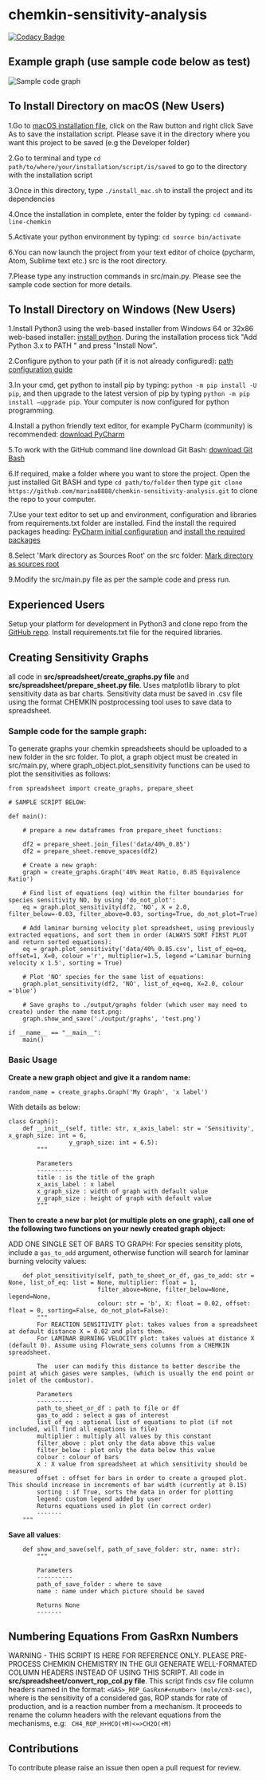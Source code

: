 # chemkin-sensitivity-analysis

[![Codacy Badge](https://api.codacy.com/project/badge/Grade/b9cf8113c39c4c37a3100fee24257713)](https://app.codacy.com/manual/marina8888/chemkin-sensitivity-analysis?utm_source=github.com&utm_medium=referral&utm_content=marina8888/chemkin-sensitivity-analysis&utm_campaign=Badge_Grade_Dashboard)

## Example graph (use sample code below as test)

![Sample code graph](website_images/test.png)


## To Install Directory on macOS (New Users)
1.Go to [macOS installation file](https://github.com/marina8888/chemkin-sensitivity-analysis/blob/master/install_files/macos_install.sh), click on the Raw button and right click Save As to save the installation script. Please save it in the directory where you want this project to be saved (e.g the Developer folder)

2.Go to terminal and type `cd path/to/where/your/installation/script/is/saved` to go to the directory with the installation script

3.Once in this directory, type `./install_mac.sh` to install the project and its dependencies 

4.Once the installation in complete, enter the folder by typing: `cd command-line-chemkin`

5.Activate your python environment by typing: `cd source bin/activate`

6.You can now launch the project from your text editor of choice (pycharm, Atom, Sublime text etc.) src is the root directory.

7.Please type any instruction commands in src/main.py. Please see the sample code section for more details.

## To Install Directory on Windows (New Users)

1.Install Python3 using the web-based installer from Windows 64 or 32x86 web-based installer: [install python](https://www.python.org/downloads/release/python-383/). During the installation process tick "Add Python 3.x to PATH " and press "Install Now".

2.Configure python to your path (if it is not already configured): 
[path configuration guide](https://projects.raspberrypi.org/en/projects/using-pip-on-windows/4)

3.In your cmd, get python to install pip by typing: `python -m pip install -U pip`, and then upgrade to the latest version of pip by typing  `python -m pip install –upgrade pip`. Your computer is now configured for python programming. 

4.Install a python friendly text editor, for example PyCharm (community) is recommended: [download PyCharm](https://www.jetbrains.com/pycharm/download/#section=mac)

5.To work with the GitHub command line download Git Bash: [download Git Bash](https://gitforwindows.org/)

6.If required, make a folder where you want to store the project. Open the just installed Git BASH and type `cd path/to/folder` then type `git clone https://github.com/marina8888/chemkin-sensitivity-analysis.git` to clone the repo to your computer. 

7.Use your text editor to set up and environment, configuration and libraries from requirements.txt folder are installed. Find the install the required packages heading: 
[PyCharm initial configuration](https://www.jetbrains.com/help/pycharm/creating-and-running-your-first-python-project.html) and [install the required packages](https://www.jetbrains.com/help/pycharm/managing-dependencies.html)

8.Select 'Mark directory as Sources Root' on the src folder: [Mark directory as sources root](https://www.jetbrains.com/help/pycharm/configuring-folders-within-a-content-root.html#unmark)

9.Modify the src/main.py file as per the sample code and press run. 

## Experienced Users

Setup your platform for development in Python3 and clone repo from the [GitHub repo](https://github.com/marina8888/chemkin-sensitivity-analysis). Install requirements.txt file for the required libraries. 

## Creating Sensitivity Graphs
all code in __src/spreadsheet/create_graphs.py file__ and __src/spreadsheet/prepare_sheet.py file__.
Uses matplotlib library to plot sensitivity data as bar charts. Sensitivity data must be saved in .csv file using the format CHEMKIN postprocessing tool uses to save data to spreadsheet.

### Sample code for the sample graph:
To generate graphs your chemkin spreadsheets should be uploaded to a new folder in the src folder. To plot, a graph object must be created in src/main.py, where graph_object.plot_sensitivity functions can be used to plot the sensitivities as follows:
```
from spreadsheet import create_graphs, prepare_sheet

# SAMPLE SCRIPT BELOW:

def main():

    # prepare a new dataframes from prepare_sheet functions:

    df2 = prepare_sheet.join_files('data/40%_0.85')
    df2 = prepare_sheet.remove_spaces(df2)

    # Create a new graph:
    graph = create_graphs.Graph('40% Heat Ratio, 0.85 Equivalence Ratio')

    # Find list of equations (eq) within the filter boundaries for species sensitivity NO, by using 'do_not_plot':
    eq = graph.plot_sensitivity(df2, 'NO', X = 2.0, filter_below=-0.03, filter_above=0.03, sorting=True, do_not_plot=True)

    # Add laminar burning velocity plot spreadsheet, using previously extracted equations, and sort them in order (ALWAYS SORT FIRST PLOT and return sorted equations):
    eq = graph.plot_sensitivity('data/40%_0.85.csv', list_of_eq=eq, offset=1, X=0, colour ='r', multiplier=1.5, legend ='Laminar burning velocity x 1.5', sorting = True)

    # Plot 'NO' species for the same list of equations:
    graph.plot_sensitivity(df2, 'NO', list_of_eq=eq, X=2.0, colour ='blue')

    # Save graphs to ./output/graphs folder (which user may need to create) under the name test.png:
    graph.show_and_save('./output/graphs', 'test.png')

if __name__ == "__main__":
    main()

```

### Basic Usage

__Create a new graph object and give it a random name:__

```
random_name = create_graphs.Graph('My Graph', 'x label')
```
With details as below: 

```
class Graph():
    def __init__(self, title: str, x_axis_label: str = 'Sensitivity', x_graph_size: int = 6,
                 y_graph_size: int = 6.5):
        """
        
        Parameters
        ----------
        title : is the title of the graph
        x_axis_label : x label
        x_graph_size : width of graph with default value
        y_graph_size : height of graph with default value
        """
```

__Then to create a new bar plot (or multiple plots on one graph), call one of the following two functions on your newly created graph object:__

ADD ONE SINGLE SET OF BARS TO GRAPH: 
For species sensitity plots, include a `gas_to_add` argument, otherwise function will search for laminar burning velocity values: 
```buildoutcfg
    def plot_sensitivity(self, path_to_sheet_or_df, gas_to_add: str = None, list_of_eq: list = None, multiplier: float = 1,
                         filter_above=None, filter_below=None, legend=None,
                         colour: str = 'b', X: float = 0.02, offset: float = 0, sorting=False, do_not_plot=False):
        """
        For REACTION SENSITIVITY plot: takes values from a spreadsheet at default distance X = 0.02 and plots them.
        For LAMINAR BURNING VELOCITY plot: takes values at distance X (default 0). Assume using Flowrate_sens columns from a CHEMKIN spreadsheet.

        The  user can modify this distance to better describe the point at which gases were samples, (which is usually the end point or inlet of the combustor).

        Parameters
        ----------
        path_to_sheet_or_df : path to file or df
        gas_to_add : select a gas of interest
        list_of_eq : optional list of equations to plot (if not included, will find all equations in file)
        multiplier : multiply all values by this constant
        filter_above : plot only the data above this value
        filter_below : plot only the data below this value
        colour : colour of bars
        X : X value from spreadsheet at which sensitivity should be measured
        offset : offset for bars in order to create a grouped plot. This should increase in increments of bar width (currently at 0.15)
        sorting : if True, sorts the data in order for plotting
        legend: custom legend added by user
        Returns equations used in plot (in correct order)
        -------
    """
```
__Save all values__:

```
    def show_and_save(self, path_of_save_folder: str, name: str):
        """

        Parameters
        ----------
        path_of_save_folder : where to save
        name : name under which picture should be saved

        Returns None
        -------

```

## Numbering Equations From GasRxn Numbers
WARNING - THIS SCRIPT IS HERE FOR REFERENCE ONLY. PLEASE PRE-PROCESS CHEMKIN CHEMISTRY IN THE GUI GENERATE WELL-FORMATED COLUMN HEADERS INSTEAD OF USING THIS SCRIPT. 
All code in __src/spreadsheet/convert_rop_col.py file__.
This script finds csv file column headers named in the format: `<GAS>_ROP_GasRxn#<number> (mole/cm3-sec)`, where <GAS> is the sensitivity of a considered gas, ROP stands for rate of production, and <number> is a reaction number from a mechanism. 
  It proceeds to rename the column headers with the relevant equations from the mechanisms, e.g: 
  ` CH4_ROP_H+HCO(+M)<=>CH2O(+M)`
    
## Contributions
To contribute please raise an issue then open a pull request for review. 
